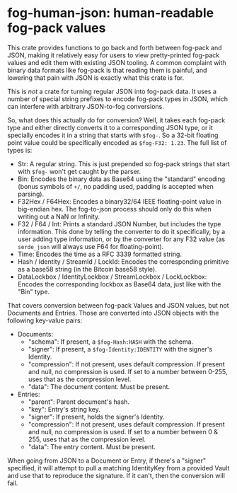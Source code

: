 fog-human-json: human-readable fog-pack values
==============================================

This crate provides functions to go back and forth between fog-pack and JSON, 
making it relatively easy for users to view pretty-printed fog-pack values and 
edit them with existing JSON tooling. A common complaint with binary data 
formats like fog-pack is that reading them is painful, and lowering that pain 
with JSON is exactly what this crate is for.

This is *not* a crate for turning regular JSON into fog-pack data. It uses a 
number of special string prefixes to encode fog-pack types in JSON, which can 
interfere with arbitrary JSON-to-fog conversions.

So, what does this actually do for conversion? Well, it takes each fog-pack type 
and either directly converts it to a corresponding JSON type, or it specially 
encodes it in a string that starts with `$fog-`. So a 32-bit floating point 
value could be specifically encoded as `$fog-F32: 1.23`. The full list of types 
is:

- Str: A regular string. This is just prepended so fog-pack strings that start 
	with `$fog-` won't get caught by the parser.
- Bin: Encodes the binary data as Base64 using the "standard" encoding (bonus 
	symbols of `+/`, no padding used, padding is accepted when parsing).
- F32Hex / F64Hex: Encodes a binary32/64 IEEE floating-point value in big-endian hex. 
	The fog-to-json process should only do this when writing out a NaN or 
	Infinity.
- F32 / F64 / Int: Prints a standard JSON Number, but includes the type 
	information. This done by telling the converter to do it specifically, by a 
	user adding type information, or by the converter for any F32 value (as 
	`serde_json` will always use F64 for floating-point).
- Time: Encodes the time as a RFC 3339 formatted string.
- Hash / Identity / StreamId / LockId: Encodes the corresponding primitive as a 
	base58 string (in the Bitcoin base58 style).
- DataLockbox / IdentityLockbox / StreamLockbox / LockLockbox: Encodes the 
	corresponding lockbox as Base64 data, just like with the "Bin" type.

That covers conversion between fog-pack Values and JSON values, but not 
Documents and Entries. Those are converted into JSON objects with the following 
key-value pairs:

- Documents:
	- "schema": If present, a `$fog-Hash:HASH` with the schema.
	- "signer": If present, a `$fog-Identity:IDENTITY` with the signer's 
		Identity. 
	- "compression": If not present, uses default compression. If present and 
		null, no compression is used. If set to a number between 0-255, uses that 
		as the compression level.
	- "data": The document content. Must be present.
- Entries:
	- "parent": Parent document's hash.
	- "key": Entry's string key.
	- "signer": If present, holds the signer's Identity.
	- "compression": If not present, uses default compression. If present and 
		null, no compression is used. If set to a number between 0 & 255, uses that 
		as the compression level.
	- "data": The entry content. Must be present.

When going from JSON to a Document or Entry, if there's a "signer" specified, it 
will attempt to pull a matching IdentityKey from a provided Vault and use that 
to reproduce the signature. If it can't, then the conversion will fail.
